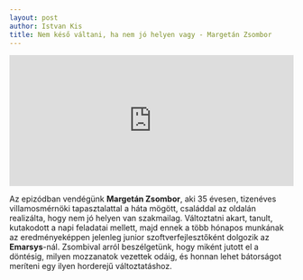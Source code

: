 ```yaml
---
layout: post
author: Istvan Kis
title: Nem késő váltani, ha nem jó helyen vagy - Margetán Zsombor
---
```

<iframe src="https://open.spotify.com/embed/episode/2XCPlvBMZ6CAHiYgLOHuO2?utm_source=generator"  title="Nem késő váltani" width="100%" height="232" frameBorder="0" allowfullscreen="" allow="autoplay; clipboard-write; encrypted-media; fullscreen; picture-in-picture"></iframe>

Az epizódban vendégünk **Margetán Zsombor**, aki 35 évesen, tizenéves villamosmérnöki tapasztalattal a háta mögött, családdal az oldalán realizálta, hogy nem jó helyen van szakmailag. Változtatni akart, tanult, kutakodott a napi feladatai mellett, majd ennek a több hónapos munkának az eredményeképpen jelenleg junior szoftverfejlesztőként dolgozik az **Emarsys**-nál. Zsombival arról beszélgetünk, hogy miként jutott el a döntésig, milyen mozzanatok vezettek odáig, és honnan lehet bátorságot meríteni egy ilyen horderejű változtatáshoz.
